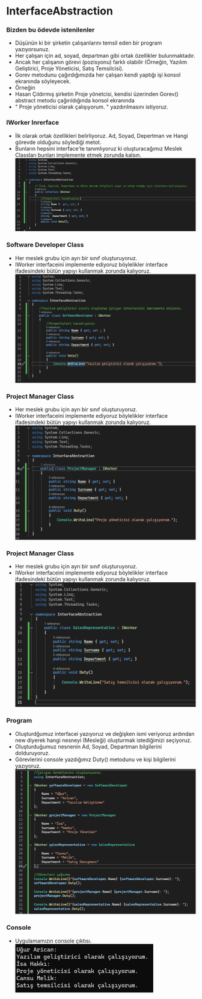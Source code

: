 # InterfaceAbstraction  
### Bizden bu ödevde istenilenler
- Düşünün ki bir şirketin çalışanlarını temsil eden bir program yazıyorsunuz.  
- Her çalışan için ad, soyad, departman gibi ortak özellikler bulunmaktadır.  
- Ancak her çalışanın görevi (pozisyonu) farklı olabilir (Örneğin, Yazılım Geliştirici, Proje Yöneticisi, Satış Temsilcisi).  
- Gorev metodunu çağırdığımızda her çalışan kendi yaptığı işi konsol ekranında söyleyecek.  
- Örneğin  
- Hasan Çıldırmış şirketin Proje yönetcisi, kendisi üzerinden Gorev() abstract metodu çağırıldığında konsol ekranında  
- " Proje yöneticisi olarak çalışıyorum. " yazdırılmasını istiyoruz.
### IWorker Inrerface   
- İlk olarak ortak özellikleri belirliyoruz. Ad, Soyad, Depertman ve Hangi görevde olduğunu söylediği metot.  
- Bunların hepsini interface'te tanımlıyoruz ki oluşturacağımız Meslek Classları bunları implemente etmek zorunda kalsın.
![Iworker](https://github.com/ugurarican/InterfaceAbstraction/blob/master/IWorker.png)  

### Software Developer Class  
- Her meslek grubu için ayrı bir sınıf oluşturuyoruz.  
- IWorker interfaceini implemente ediyoruz böylelikler interface ifadesindeki bütün yapıyı kullanmak zorunda kalıyoruz.
![SoftwareDeveloper](https://github.com/ugurarican/InterfaceAbstraction/blob/master/SoftwareDeveloper.png)  

### Project Manager Class  
- Her meslek grubu için ayrı bir sınıf oluşturuyoruz.  
- IWorker interfaceini implemente ediyoruz böylelikler interface ifadesindeki bütün yapıyı kullanmak zorunda kalıyoruz.
![ProjectManager](https://github.com/ugurarican/InterfaceAbstraction/blob/master/ProjectManager.png)  

### Project Manager Class  
- Her meslek grubu için ayrı bir sınıf oluşturuyoruz.  
- IWorker interfaceini implemente ediyoruz böylelikler interface ifadesindeki bütün yapıyı kullanmak zorunda kalıyoruz.
![SalesRepressentative](https://github.com/ugurarican/InterfaceAbstraction/blob/master/SalesRepressentative.png)  

### Program   
-  Oluşturdğumuz interfacei yazıyoruz ve değişken ismi veriyoruz ardından new diyerek hangi nesneyi (Mesleği) oluşturmak istediğimizi seçiyoruz.  
-  Oluşturduğumuz nesnenin Ad, Soyad, Departman bilgilerini dolduruyoruz.  
-  Görevlerini console yazdığımız Duty() metodunu ve kişi bilgilerini yazıyoruz.
![Program](https://github.com/ugurarican/InterfaceAbstraction/blob/master/Program.png)

### Console  
- Uygulamamızın console çıktısı.
![Display](https://github.com/ugurarican/InterfaceAbstraction/blob/master/Display.png)
